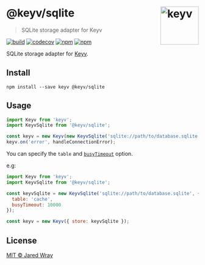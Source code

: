 # @keyv/sqlite [<img width="100" align="right" src="https://jaredwray.com/images/keyv-symbol.svg" alt="keyv">](https://github.com/jaredwra/keyv)

> SQLite storage adapter for Keyv

[![build](https://github.com/jaredwray/keyv/actions/workflows/tests.yaml/badge.svg)](https://github.com/jaredwray/keyv/actions/workflows/tests.yaml)
[![codecov](https://codecov.io/gh/jaredwray/keyv/branch/main/graph/badge.svg?token=bRzR3RyOXZ)](https://codecov.io/gh/jaredwray/keyv)
[![npm](https://img.shields.io/npm/v/@keyv/sqlite.svg)](https://www.npmjs.com/package/@keyv/sqlite)
[![npm](https://img.shields.io/npm/dm/@keyv/sqlite)](https://npmjs.com/package/@keyv/sqlite)

SQLite storage adapter for [Keyv](https://github.com/lukechilds/keyv).

## Install

```shell
npm install --save keyv @keyv/sqlite
```

## Usage

```js
import Keyv from 'keyv';
import KeyvSqlite from '@keyv/sqlite';

const keyv = new Keyv(new KeyvSqlite('sqlite://path/to/database.sqlite'));
keyv.on('error', handleConnectionError);
```

You can specify the `table` and [`busyTimeout`](https://sqlite.org/c3ref/busy_timeout.html) option.

e.g:

```js
import Keyv from 'keyv';
import KeyvSqlite from '@keyv/sqlite';

const keyvSqlite = new KeyvSqlite('sqlite://path/to/database.sqlite', {
  table: 'cache',
  busyTimeout: 10000
});

const keyv = new Keyv({ store: keyvSqlite }); 
```

## License

[MIT © Jared Wray](LISCENCE)

